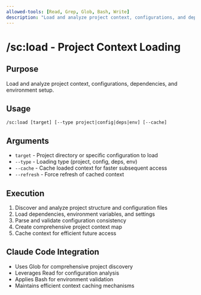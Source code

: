 ```yaml
---
allowed-tools: [Read, Grep, Glob, Bash, Write]
description: "Load and analyze project context, configurations, and dependencies"
---
```


# /sc:load - Project Context Loading

## Purpose
Load and analyze project context, configurations, dependencies, and environment setup.

## Usage
```
/sc:load [target] [--type project|config|deps|env] [--cache]
```

## Arguments
- `target` - Project directory or specific configuration to load
- `--type` - Loading type (project, config, deps, env)
- `--cache` - Cache loaded context for faster subsequent access
- `--refresh` - Force refresh of cached context

## Execution
1. Discover and analyze project structure and configuration files
2. Load dependencies, environment variables, and settings
3. Parse and validate configuration consistency
4. Create comprehensive project context map
5. Cache context for efficient future access

## Claude Code Integration
- Uses Glob for comprehensive project discovery
- Leverages Read for configuration analysis
- Applies Bash for environment validation
- Maintains efficient context caching mechanisms